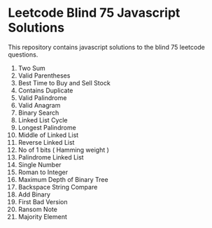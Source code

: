 # Leetcode Blind 75 Javascript Solutions

This repository contains javascript solutions to the blind 75 leetcode questions.

1. Two Sum
2. Valid Parentheses
3. Best Time to Buy and Sell Stock
4. Contains Duplicate
5. Valid Palindrome
6. Valid Anagram
7. Binary Search
8. Linked List Cycle
9. Longest Palindrome
10. Middle of Linked List
11. Reverse Linked List
12. No of 1 bits ( Hamming weight )
13. Palindrome Linked List
14. Single Number
15. Roman to Integer
16. Maximum Depth of Binary Tree
17. Backspace String Compare
18. Add Binary
19. First Bad Version
20. Ransom Note
21. Majority Element
